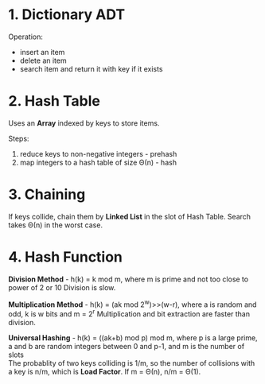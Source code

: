 # 1. Dictionary ADT
Operation:
* insert an item
* delete an item
* search item and return it with key if it exists

# 2. Hash Table
Uses an **Array** indexed by keys to store items.

Steps:
1. reduce keys to non-negative integers - prehash
2. map integers to a hash table of size Θ(n) - hash

# 3. Chaining
If keys collide, chain them by **Linked List** in the slot of Hash Table.
Search takes Θ(n) in the worst case.

# 4. Hash Function
**Division Method** - h(k) = k mod m, where m is prime and not too close to power of 2 or 10
Division is slow.

**Multiplication Method** - h(k) = (ak mod 2<sup>w</sup>)>>(w-r), where a is random and odd, k is w bits and m = 2<sup>r</sup>
Multiplication and bit extraction are faster than division.

**Universal Hashing** - h(k) = ((ak+b) mod p) mod m, where p is a large prime, a and b are random integers between 0 and p-1, and m is the number of slots  
The probablity of two keys colliding is 1/m, so the number of collisions with a key is n/m, which is **Load Factor**. If m = Θ(n), n/m = Θ(1).
